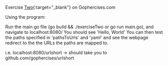 Exercise [Two](https://gophercises.com/exercises/urlshort){:target="_blank"} on Gophercises.com

Using the program:

Run the main go file (go build && ./exerciseTwo or go run main.go), and navigate to localhost:8080/
You should see 'Hello, World'
You can then test the paths specified in 'pathsToUrls' and 'yaml' and see the webpage redirect to the the URLs the paths are mapped to.

i.e. localhost:8080/urlshort -> should take you to github.com/gophercises/urlshort
